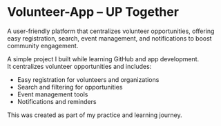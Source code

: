 # Volunteer-App – UP Together
A user-friendly platform that centralizes volunteer opportunities, offering easy registration, search, event management, and notifications to boost community engagement.

A simple project I built while learning GitHub and app development.  
It centralizes volunteer opportunities and includes:

- Easy registration for volunteers and organizations  
- Search and filtering for opportunities  
- Event management tools  
- Notifications and reminders  

This was created as part of my practice and learning journey.
